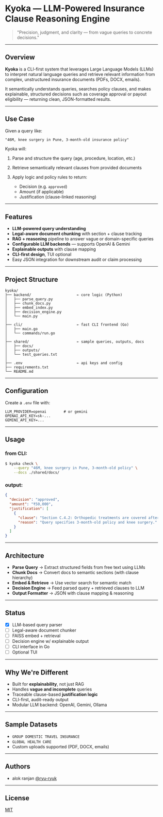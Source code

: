 # Kyoka — LLM-Powered Insurance Clause Reasoning Engine

> "Precision, judgment, and clarity — from vague queries to concrete decisions."

---

## Overview

**Kyoka** is a CLI-first system that leverages Large Language Models (LLMs) to interpret natural language queries and retrieve relevant information from complex, unstructured insurance documents (PDFs, DOCX, emails).

It semantically understands queries, searches policy clauses, and makes explainable, structured decisions such as coverage approval or payout eligibility — returning clean, JSON-formatted results.

---

## Use Case

Given a query like:

```txt
"46M, knee surgery in Pune, 3-month-old insurance policy"
````

Kyoka will:

1. Parse and structure the query (age, procedure, location, etc.)
2. Retrieve semantically relevant clauses from provided documents
3. Apply logic and policy rules to return:

   * Decision (e.g. `approved`)
   * Amount (if applicable)
   * Justification (clause-linked reasoning)

---

## Features

* **LLM-powered query understanding**
* **Legal-aware document chunking** with section + clause tracking
* **RAG + reasoning** pipeline to answer vague or domain-specific queries
* **Configurable LLM backends** — supports OpenAI & Gemini
* **Explainable outputs** with clause mapping
* **CLI-first design**, TUI optional
* Easy JSON integration for downstream audit or claim processing

---

## Project Structure

```
kyoka/
├── backend/                     ← core logic (Python)
│   ├── parse_query.py
│   ├── chunk_docs.py
│   ├── embed_index.py
│   ├── decision_engine.py
│   └── main.py
│
├── cli/                         ← fast CLI frontend (Go)
│   ├── main.go
│   └── commands/run.go
│
├── shared/                      ← sample queries, outputs, docs
│   ├── docs/
│   ├── outputs/
│   └── test_queries.txt
│
├── .env                         ← api keys and config
├── requirements.txt
└── README.md
```

---

## Configuration

Create a `.env` file with:

```env
LLM_PROVIDER=openai        # or gemini
OPENAI_API_KEY=sk-...
GEMINI_API_KEY=...
```

---

## Usage

### from CLI:

```bash
$ kyoka check \
    --query "46M, knee surgery in Pune, 3-month-old policy" \
    --docs ./shared/docs/
```

### output:

```json
{
  "decision": "approved",
  "amount": "₹50,000",
  "justification": [
    {
      "clause": "Section C.4.2: Orthopedic treatments are covered after 90 days.",
      "reason": "Query specifies 3-month-old policy and knee surgery."
    }
  ]
}
```

---

## Architecture

* **Parse Query** → Extract structured fields from free text using LLMs
* **Chunk Docs** → Convert docs to semantic sections (with clause hierarchy)
* **Embed & Retrieve** → Use vector search for semantic match
* **Decision Engine** → Feed parsed query + retrieved clauses to LLM
* **Output Formatter** → JSON with clause mapping & reasoning

---

## Status

* [x] LLM-based query parser
* [ ] Legal-aware document chunker
* [ ] FAISS embed + retrieval
* [ ] Decision engine w/ explainable output
* [ ] CLI interface in Go
* [ ] Optional TUI

---

## Why We're Different

* Built for **explainability**, not just RAG
* Handles **vague and incomplete** queries
* Traceable clause-based **justification logic**
* CLI-first, audit-ready output
* Modular LLM backend: OpenAI, Gemini, Ollama

---

## Sample Datasets

* `GROUP DOMESTIC TRAVEL INSURANCE`
* `GLOBAL HEALTH CARE`
* Custom uploads supported (PDF, DOCX, emails)

---

## Authors

* alok ranjan [@ryu-ryuk](https://github.com/ryu-ryuk)

---

## License

[MIT](LICENSE)

